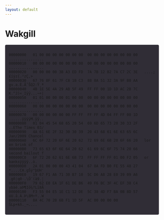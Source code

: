 ```yaml
---
layout: default
---
```


<h1 class="name glitch" data-text="Makgill">Wakgill</h1>
<div class="language-plaintext highlighter-rouge" style="
    background-color: #302d36;
    padding: .75rem;
    margin-top: 0;
    margin-bottom: .75rem;
    overflow-x: auto;
    border-radius: 4px;
    box-shadow: none;
    -webkit-overflow-scrolling: touch;
"><div class="highlight"><pre class="name glitch" data-text="00000000   01 00 00 00 00 00 00 00  00 00 00 00 00 00 00 00   ................
00000010   00 00 00 00 00 00 00 00  00 00 00 00 00 00 00 00   ................
00000020   00 00 00 00 3B A3 ED FD  7A 7B 12 B2 7A C7 2C 3E   ....;£íýz{.²zÇ,&gt;
00000030   67 76 8F 61 7F C8 1B C3  88 8A 51 32 3A 9F B8 AA   gv.a.È.ÃˆŠQ2:Ÿ¸ª
00000040   4B 1E 5E 4A 29 AB 5F 49  FF FF 00 1D 1D AC 2B 7C   K.^J)«_Iÿÿ...¬+|
00000050   01 01 00 00 00 01 00 00  00 00 00 00 00 00 00 00   ................
00000060   00 00 00 00 00 00 00 00  00 00 00 00 00 00 00 00   ................
00000070   00 00 00 00 00 00 FF FF  FF FF 4D 04 FF FF 00 1D   ......ÿÿÿÿM.ÿÿ..
00000080   01 04 45 54 68 65 20 54  69 6D 65 73 20 30 33 2F   ..EThe Times 03/
00000090   4A 61 6E 2F 32 30 30 39  20 43 68 61 6E 63 65 6C   Jan/2009 Chancel
000000A0   6C 6F 72 20 6F 6E 20 62  72 69 6E 6B 20 6F 66 20   lor on brink of 
000000B0   73 65 63 6F 6E 64 20 62  61 69 6C 6F 75 74 20 66   second bailout f
000000C0   6F 72 20 62 61 6E 6B 73  FF FF FF FF 01 00 F2 05   or banksÿÿÿÿ..ò.
000000D0   2A 01 00 00 00 43 41 04  67 8A FD B0 FE 55 48 27   *....CA.gŠý°þUH'
000000E0   19 67 F1 A6 71 30 B7 10  5C D6 A8 28 E0 39 09 A6   .gñ¦q0·.\Ö¨(à9.¦
000000F0   79 62 E0 EA 1F 61 DE B6  49 F6 BC 3F 4C EF 38 C4   ybàê.aÞ¶Iö¼?Lï8Ä
00000100   F3 55 04 E5 1E C1 12 DE  5C 38 4D F7 BA 0B 8D 57   óU.å.Á.Þ\8M÷º..W
00000110   8A 4C 70 2B 6B F1 1D 5F  AC 00 00 00 00            ŠLp+kñ._¬...."><code>00000000   01 00 00 00 00 00 00 00  00 00 00 00 00 00 00 00   ................
00000010   00 00 00 00 00 00 00 00  00 00 00 00 00 00 00 00   ................
00000020   00 00 00 00 3B A3 ED FD  7A 7B 12 B2 7A C7 2C 3E   ....;£íýz{.²zÇ,&gt;
00000030   67 76 8F 61 7F C8 1B C3  88 8A 51 32 3A 9F B8 AA   gv.a.È.ÃˆŠQ2:Ÿ¸ª
00000040   4B 1E 5E 4A 29 AB 5F 49  FF FF 00 1D 1D AC 2B 7C   K.^J)«_Iÿÿ...¬+|
00000050   01 01 00 00 00 01 00 00  00 00 00 00 00 00 00 00   ................
00000060   00 00 00 00 00 00 00 00  00 00 00 00 00 00 00 00   ................
00000070   00 00 00 00 00 00 FF FF  FF FF 4D 04 FF FF 00 1D   ......ÿÿÿÿM.ÿÿ..
00000080   01 04 45 54 68 65 20 54  69 6D 65 73 20 30 33 2F   ..EThe Times 03/
00000090   4A 61 6E 2F 32 30 30 39  20 43 68 61 6E 63 65 6C   Jan/2009 Chancel
000000A0   6C 6F 72 20 6F 6E 20 62  72 69 6E 6B 20 6F 66 20   lor on brink of 
000000B0   73 65 63 6F 6E 64 20 62  61 69 6C 6F 75 74 20 66   second bailout f
000000C0   6F 72 20 62 61 6E 6B 73  FF FF FF FF 01 00 F2 05   or banksÿÿÿÿ..ò.
000000D0   2A 01 00 00 00 43 41 04  67 8A FD B0 FE 55 48 27   *....CA.gŠý°þUH'
000000E0   19 67 F1 A6 71 30 B7 10  5C D6 A8 28 E0 39 09 A6   .gñ¦q0·.\Ö¨(à9.¦
000000F0   79 62 E0 EA 1F 61 DE B6  49 F6 BC 3F 4C EF 38 C4   ybàê.aÞ¶Iö¼?Lï8Ä
00000100   F3 55 04 E5 1E C1 12 DE  5C 38 4D F7 BA 0B 8D 57   óU.å.Á.Þ\8M÷º..W
00000110   8A 4C 70 2B 6B F1 1D 5F  AC 00 00 00 00            ŠLp+kñ._¬....
</code></pre></div></div>


